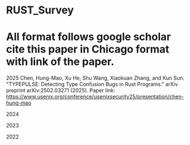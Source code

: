 # RUST_Survey
# All format follows google scholar cite this paper in Chicago format with link of the paper.

2025
Chen, Hung-Mao, Xu He, Shu Wang, Xiaokuan Zhang, and Kun Sun. "TYPEPULSE: Detecting Type Confusion Bugs in Rust Programs." arXiv preprint arXiv:2502.03271 (2025). Paper link: https://www.usenix.org/conference/usenixsecurity25/presentation/chen-hung-mao


2024



2023


2022
